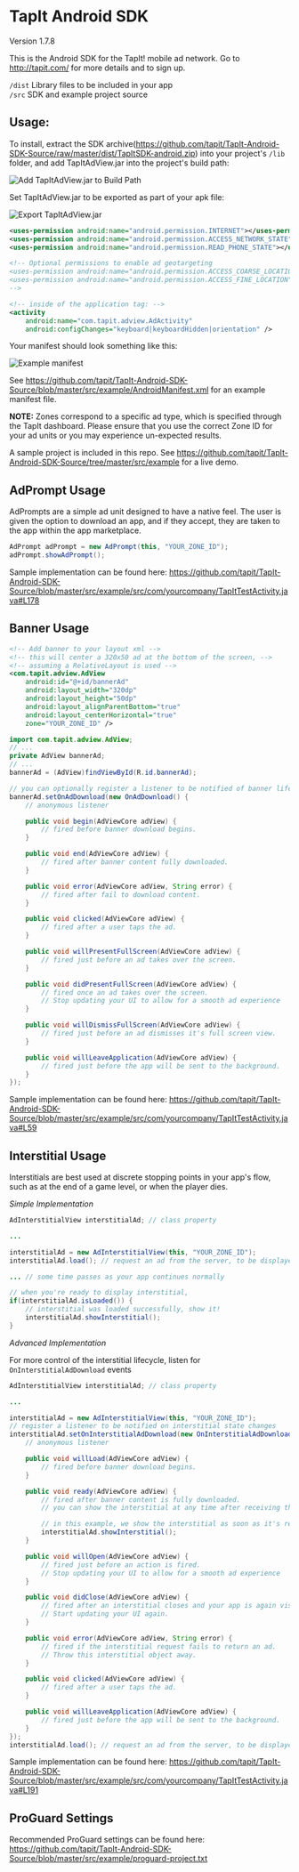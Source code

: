 TapIt Android SDK
=================

Version 1.7.8

This is the Android SDK for the TapIt! mobile ad network. Go to http://tapit.com/ for more details and to sign up.

``/dist`` Library files to be included in your app<br/>
``/src`` SDK and example project source


Usage:
------
To install, extract the SDK archive(https://github.com/tapit/TapIt-Android-SDK-Source/raw/master/dist/TapItSDK-android.zip) into your project's ```/lib``` folder, and add TapItAdView.jar into the project's build path:

![Add TapItAdView.jar to Build Path](https://raw.github.com/tapit/TapIt-Android-SDK-Source/master/doc/assets/add_jar.png)

Set TapItAdView.jar to be exported as part of your apk file:

![Export TapItAdView.jar](https://raw.github.com/tapit/TapIt-Android-SDK-Source/master/doc/assets/export_jar.png)


````xml
<uses-permission android:name="android.permission.INTERNET"></uses-permission>
<uses-permission android:name="android.permission.ACCESS_NETWORK_STATE"></uses-permission>
<uses-permission android:name="android.permission.READ_PHONE_STATE"></uses-permission>

<!-- Optional permissions to enable ad geotargeting
<uses-permission android:name="android.permission.ACCESS_COARSE_LOCATION"></uses-permission>
<uses-permission android:name="android.permission.ACCESS_FINE_LOCATION"></uses-permission>
-->

<!-- inside of the application tag: -->
<activity
    android:name="com.tapit.adview.AdActivity"
    android:configChanges="keyboard|keyboardHidden|orientation" />

````
Your manifest should look something like this:

![Example manifest](https://raw.github.com/tapit/TapIt-Android-SDK-Source/master/doc/assets/manifest.png)

See https://github.com/tapit/TapIt-Android-SDK-Source/blob/master/src/example/AndroidManifest.xml for an example manifest file.

**NOTE:** Zones correspond to a specific ad type, which is specified through the TapIt dashboard.  Please ensure that you use the correct Zone ID for your ad units or you may experience un-expected results.

A sample project is included in this repo.  See https://github.com/tapit/TapIt-Android-SDK-Source/tree/master/src/example for a live demo.

AdPrompt Usage
--------------
AdPrompts are a simple ad unit designed to have a native feel. The user is given the option to download an app, and if they accept, they are taken to the app within the app marketplace.

````java
AdPrompt adPrompt = new AdPrompt(this, "YOUR_ZONE_ID");
adPrompt.showAdPrompt();
````

Sample implementation can be found here: https://github.com/tapit/TapIt-Android-SDK-Source/blob/master/src/example/src/com/yourcompany/TapItTestActivity.java#L178


Banner Usage
------------
````xml
<!-- Add banner to your layout xml -->
<!-- this will center a 320x50 ad at the bottom of the screen, -->
<!-- assuming a RelativeLayout is used -->
<com.tapit.adview.AdView
    android:id="@+id/bannerAd"
    android:layout_width="320dp"
    android:layout_height="50dp"
    android:layout_alignParentBottom="true"
    android:layout_centerHorizontal="true"
    zone="YOUR_ZONE_ID" />
````

````java
import com.tapit.adview.AdView;
// ...
private AdView bannerAd;
// ...
bannerAd = (AdView)findViewById(R.id.bannerAd);

// you can optionally register a listener to be notified of banner lifecyle events:
bannerAd.setOnAdDownload(new OnAdDownload() {
    // anonymous listener

    public void begin(AdViewCore adView) {
        // fired before banner download begins.
    }

    public void end(AdViewCore adView) {
        // fired after banner content fully downloaded.
    }

    public void error(AdViewCore adView, String error) {
        // fired after fail to download content.
    }

    public void clicked(AdViewCore adView) {
        // fired after a user taps the ad.
    }

    public void willPresentFullScreen(AdViewCore adView) {
        // fired just before an ad takes over the screen.
    }

    public void didPresentFullScreen(AdViewCore adView) {
        // fired once an ad takes over the screen.
        // Stop updating your UI to allow for a smooth ad experience
    }

    public void willDismissFullScreen(AdViewCore adView) {
        // fired just before an ad dismisses it's full screen view.
    }

    public void willLeaveApplication(AdViewCore adView) {
        // fired just before the app will be sent to the background.
    }
});
````

Sample implementation can be found here: https://github.com/tapit/TapIt-Android-SDK-Source/blob/master/src/example/src/com/yourcompany/TapItTestActivity.java#L59


Interstitial Usage
------------------
Interstitials are best used at discrete stopping points in your app's flow, such as at the end of a game level, or when the player dies.

*Simple Implementation*
````java
AdInterstitialView interstitialAd; // class property

...

interstitialAd = new AdInterstitialView(this, "YOUR_ZONE_ID");
interstitialAd.load(); // request an ad from the server, to be displayed later...

... // some time passes as your app continues normally

// when you're ready to display interstitial,
if(interstitialAd.isLoaded()) {
    // interstitial was loaded successfully, show it!
    interstitialAd.showInterstitial();
}
````

*Advanced Implementation*

For more control of the interstitial lifecycle, listen for ``OnInterstitialAdDownload`` events
````java
AdInterstitialView interstitialAd; // class property

...

interstitialAd = new AdInterstitialView(this, "YOUR_ZONE_ID");
// register a listener to be notified on interstitial state changes
interstitialAd.setOnInterstitialAdDownload(new OnInterstitialAdDownload() {
    // anonymous listener

    public void willLoad(AdViewCore adView) {
        // fired before banner download begins.
    }

    public void ready(AdViewCore adView) {
        // fired after banner content is fully downloaded.
        // you can show the interstitial at any time after receiving this event.

        // in this example, we show the interstitial as soon as it's ready
        interstitialAd.showInterstitial();
    }

    public void willOpen(AdViewCore adView) {
        // fired just before an action is fired.
        // Stop updating your UI to allow for a smooth ad experience
    }

    public void didClose(AdViewCore adView) {
        // fired after an interstitial closes and your app is again visible.
        // Start updating your UI again.
    }

    public void error(AdViewCore adView, String error) {
        // fired if the interstitial request fails to return an ad.
        // Throw this interstitial object away.
    }

    public void clicked(AdViewCore adView) {
        // fired after a user taps the ad.
    }

    public void willLeaveApplication(AdViewCore adView) {
        // fired just before the app will be sent to the background.
    }
});
interstitialAd.load(); // request an ad from the server, to be displayed later...
````

Sample implementation can be found here: https://github.com/tapit/TapIt-Android-SDK-Source/blob/master/src/example/src/com/yourcompany/TapItTestActivity.java#L191


ProGuard Settings
-----------------
Recommended ProGuard settings can be found here:
https://github.com/tapit/TapIt-Android-SDK-Source/blob/master/src/example/proguard-project.txt
